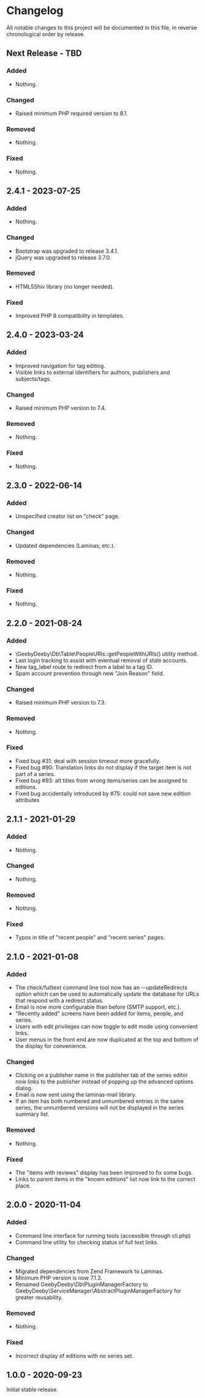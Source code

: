 # Changelog

All notable changes to this project will be documented in this file, in reverse chronological order by release.

## Next Release - TBD

### Added

- Nothing.

### Changed

- Raised minimum PHP required version to 8.1.

### Removed

- Nothing.

### Fixed

- Nothing.

## 2.4.1 - 2023-07-25

### Added

- Nothing.

### Changed

- Bootstrap was upgraded to release 3.4.1.
- jQuery was upgraded to release 3.7.0.

### Removed

- HTML5Shiv library (no longer needed).

### Fixed

- Improved PHP 8 compatibility in templates.

## 2.4.0 - 2023-03-24

### Added

- Improved navigation for tag editing.
- Visible links to external identifiers for authors, publishers and subjects/tags.

### Changed

- Raised minimum PHP version to 7.4.

### Removed

- Nothing.

### Fixed

- Nothing.

## 2.3.0 - 2022-06-14

### Added

- Unspecified creator list on "check" page.

### Changed

- Updated dependencies (Laminas, etc.).

### Removed

- Nothing.

### Fixed

- Nothing.

## 2.2.0 - 2021-08-24

### Added

- \GeebyDeeby\Db\Table\PeopleURIs::getPeopleWithURIs() utility method.
- Last login tracking to assist with eventual removal of stale accounts.
- New tag_label route to redirect from a label to a tag ID.
- Spam account prevention through new "Join Reason" field.

### Changed

- Raised minimum PHP version to 7.3.

### Removed

- Nothing.

### Fixed

- Fixed bug #31: deal with session timeout more gracefully.
- Fixed bug #90: Translation links do not display if the target item is not part of a series.
- Fixed bug #93: alt titles from wrong items/series can be assigned to editions.
- Fixed bug accidentally introduced by #75: could not save new edition attributes

## 2.1.1 - 2021-01-29

### Added

- Nothing.

### Changed

- Nothing.

### Removed

- Nothing.

### Fixed

- Typos in title of "recent people" and "recent series" pages.

## 2.1.0 - 2021-01-08

### Added

- The check/fulltext command line tool now has an --updateRedirects option which
can be used to automatically update the database for URLs that respond with a
redirect status.
- Email is now more configurable than before (SMTP support, etc.).
- "Recently added" screens have been added for items, people, and series.
- Users with edit privileges can now toggle to edit mode using convenient links.
- User menus in the front end are now duplicated at the top and bottom of the display for convenience.

### Changed

- Clicking on a publisher name in the publisher tab of the series editor now links to the
publisher instead of popping up the advanced options dialog.
- Email is now sent using the laminas-mail library.
- If an item has both numbered and unnumbered entries in the same series, the unnumbered versions will not be displayed in the series summary list.

### Removed

- Nothing.

### Fixed

- The "items with reviews" display has been improved to fix some bugs.
- Links to parent items in the "known editions" list now link to the correct place.

## 2.0.0 - 2020-11-04

### Added

- Command line interface for running tools (accessible through cli.php)
- Command line utility for checking status of full text links.

### Changed

- Migrated dependencies from Zend Framework to Laminas.
- Minimum PHP version is now 7.1.3.
- Renamed GeebyDeeby\Db\PluginManagerFactory to GeebyDeeby\ServiceManager\AbstractPluginManagerFactory for greater reusability.

### Removed

- Nothing.

### Fixed

- Incorrect display of editions with no series set.

## 1.0.0 - 2020-09-23

Initial stable release.
